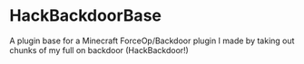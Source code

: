 # HackBackdoorBase
A plugin base for a Minecraft ForceOp/Backdoor plugin I made by taking out chunks of my full on backdoor (HackBackdoor!)
